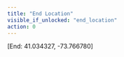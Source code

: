 ```yaml
---
title: "End Location"
visible_if_unlocked: "end_location"
action: 0
---
```


[End: 41.034327, -73.766780]